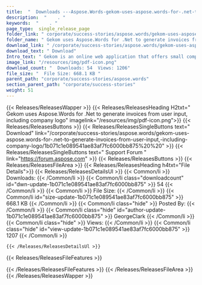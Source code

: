 ```yaml
---
title:  "  Downloads ---Aspose.Words-gekom-uses-aspose.words-for-.net-to-generate-invoices-from-user-input,-including-company-logo . " 
description:  "    . " 
keywords:  "    . " 
page_type:  single_release_page
folder_link: " corporate/success-stories/aspose.words/gekom-uses-aspose.words-for-.net-to-generate-invoices-from-user-input,-including-company-logo/"
folder_name: " Gekom uses Aspose.Words for .Net to generate invoices from user input, including company logo"
download_link: " /corporate/success-stories/aspose.words/gekom-uses-aspose.words-for-.net-to-generate-invoices-from-user-input,-including-company-logo/1b071c1e089541ae83af7fc6000bb875"
download_text: " Download"
Intro_text: " Gekom is an online web application that offers small companies and freelancers a..."
image_link: "/resources/img/pdf-icon.png"
download_count: "  Downloads: 54  Views: 1206"
file_size: "  File Size: 668.1 KB "
parent_path: "corporate/success-stories/aspose.words"
section_parent_path: "corporate/success-stories"
weight: 51 
---
```


{{< Releases/ReleasesWapper >}}
  {{< Releases/ReleasesHeading H2txt=" Gekom uses Aspose.Words for .Net to generate invoices from user input, including company logo" imagelink="/resources/img/pdf-icon.png">}}
  {{< Releases/ReleasesButtons >}}
    {{< Releases/ReleasesSingleButtons text=" Download" link="/corporate/success-stories/aspose.words/gekom-uses-aspose.words-for-.net-to-generate-invoices-from-user-input,-including-company-logo/1b071c1e089541ae83af7fc6000bb875%20%20" >}}
    {{< Releases/ReleasesSingleButtons text=" Support Forum " link="https://forum.aspose.com" >}}
  {{< Releases/ReleasesButtons >}}
  {{< Releases/ReleasesFileArea >}}
    {{< Releases/ReleasesHeading h4txt="File Details">}}
    {{< Releases/ReleasesDetailsUl >}}
            {{< Common/li  >}} Downloads: {{< /Common/li >}} 
      {{< Common/li class="downloadcount" id="dwn-update-1b071c1e089541ae83af7fc6000bb875" >}} 54 {{< /Common/li >}} 
      {{< Common/li  >}} File Size: {{< /Common/li >}} 
      {{< Common/li id="size-update-1b071c1e089541ae83af7fc6000bb875" >}} 668.1 KB {{< /Common/li >}} 
      {{< Common/li  class="hide" >}} Posted By: {{< /Common/li >}} 
      {{< Common/li class="hide" id="author-update-1b071c1e089541ae83af7fc6000bb875" >}} GeorgeClark {{< /Common/li >}} 
      {{< Common/li class="hide"  >}} Views: {{< /Common/li >}} 
      {{< Common/li class="hide" id="view-update-1b071c1e089541ae83af7fc6000bb875" >}} 1207 {{< /Common/li >}} 

    {{< /Releases/ReleasesDetailsUl >}}

  {{< Releases/ReleasesFileFeatures >}}
      
  {{< /Releases/ReleasesFileFeatures >}}
 {{< /Releases/ReleasesFileArea >}}
{{< /Releases/ReleasesWapper >}}


